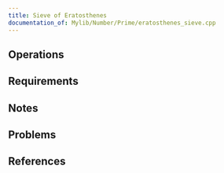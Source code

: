 ```yaml
---
title: Sieve of Eratosthenes
documentation_of: Mylib/Number/Prime/eratosthenes_sieve.cpp
---
```


## Operations

## Requirements

## Notes

## Problems

## References
